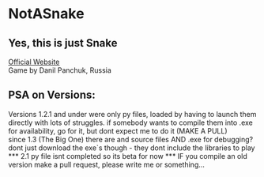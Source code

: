 # NotASnake                                    
## Yes, this is just Snake
[Official Website](https://notasnake.tilda.ws)   
Game by Danil Panchuk, Russia



##  PSA on Versions:
Versions 1.2.1 and under were only py files, loaded by having to launch them directly with lots of struggles. if somebody wants to compile them into .exe for availability, go for it, but dont expect me to do it (MAKE A PULL)    
since 1.3 (The Big One) there are and source files AND .exe for debugging? dont just download the exe`s though - they dont include the libraries to play  
*** 2.1 py file isnt completed  so its beta for now ***
IF you compile an old version make a pull request, please write me or something...
